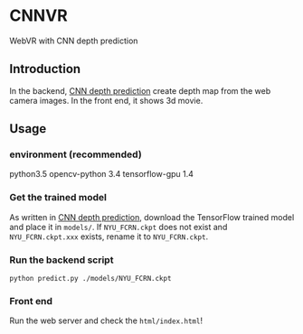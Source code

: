 # CNNVR
WebVR with CNN depth prediction

## Introduction
In the backend, [CNN depth prediction](https://github.com/iro-cp/FCRN-DepthPrediction) create depth map from the web camera images.
In the front end,  it shows 3d movie.

## Usage
### environment (recommended)
python3.5
opencv-python 3.4
tensorflow-gpu 1.4


### Get the trained model
As written in [CNN depth prediction](https://github.com/iro-cp/FCRN-DepthPrediction), download the TensorFlow trained model and place it in `models/`.
If `NYU_FCRN.ckpt` does not exist and `NYU_FCRN.ckpt.xxx` exists, rename it to `NYU_FCRN.ckpt`.

### Run the backend script 
```
python predict.py ./models/NYU_FCRN.ckpt 
```

### Front end
Run the web server and check the `html/index.html`!
